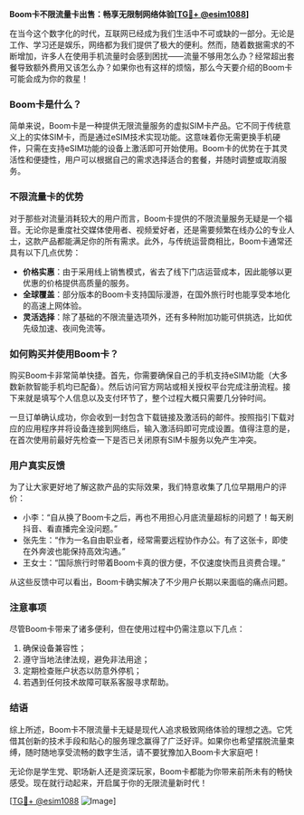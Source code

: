 **Boom卡不限流量卡出售：畅享无限制网络体验[[TG💪+ @esim1088](https://t.me/s/esim1088)]**

在当今这个数字化的时代，互联网已经成为我们生活中不可或缺的一部分。无论是工作、学习还是娱乐，网络都为我们提供了极大的便利。然而，随着数据需求的不断增加，许多人在使用手机流量时会感到困扰——流量不够用怎么办？经常超出套餐导致额外费用又该怎么办？如果你也有这样的烦恼，那么今天要介绍的Boom卡可能会成为你的救星！

### Boom卡是什么？

简单来说，Boom卡是一种提供无限流量服务的虚拟SIM卡产品。它不同于传统意义上的实体SIM卡，而是通过eSIM技术实现功能。这意味着你无需更换手机硬件，只需在支持eSIM功能的设备上激活即可开始使用。Boom卡的优势在于其灵活性和便捷性，用户可以根据自己的需求选择适合的套餐，并随时调整或取消服务。

### 不限流量卡的优势

对于那些对流量消耗较大的用户而言，Boom卡提供的不限流量服务无疑是一个福音。无论你是重度社交媒体使用者、视频爱好者，还是需要频繁在线办公的专业人士，这款产品都能满足你的所有需求。此外，与传统运营商相比，Boom卡通常还具有以下几点优势：

- **价格实惠**：由于采用线上销售模式，省去了线下门店运营成本，因此能够以更优惠的价格提供高质量的服务。
- **全球覆盖**：部分版本的Boom卡支持国际漫游，在国外旅行时也能享受本地化的高速上网体验。
- **灵活选择**：除了基础的不限流量选项外，还有多种附加功能可供挑选，比如优先级加速、夜间免流等。

### 如何购买并使用Boom卡？

购买Boom卡非常简单快捷。首先，你需要确保自己的手机支持eSIM功能（大多数新款智能手机均已配备）。然后访问官方网站或相关授权平台完成注册流程。接下来就是填写个人信息以及支付环节了，整个过程大概只需要几分钟时间。

一旦订单确认成功，你会收到一封包含下载链接及激活码的邮件。按照指引下载对应的应用程序并将设备连接到网络后，输入激活码即可完成设置。值得注意的是，在首次使用前最好先检查一下是否已关闭原有SIM卡服务以免产生冲突。

### 用户真实反馈

为了让大家更好地了解这款产品的实际效果，我们特意收集了几位早期用户的评价：

- 小李：“自从换了Boom卡之后，再也不用担心月底流量超标的问题了！每天刷抖音、看直播完全没问题。”
- 张先生：“作为一名自由职业者，经常需要远程协作办公。有了这张卡，即使在外奔波也能保持高效沟通。”
- 王女士：“国际旅行时带着Boom卡真的很方便，不仅速度快而且资费合理。”

从这些反馈中可以看出，Boom卡确实解决了不少用户长期以来面临的痛点问题。

### 注意事项

尽管Boom卡带来了诸多便利，但在使用过程中仍需注意以下几点：
1. 确保设备兼容性；
2. 遵守当地法律法规，避免非法用途；
3. 定期检查账户状态以防意外停机；
4. 若遇到任何技术故障可联系客服寻求帮助。

### 结语

综上所述，Boom卡不限流量卡无疑是现代人追求极致网络体验的理想之选。它凭借其创新的技术手段和贴心的服务理念赢得了广泛好评。如果你也希望摆脱流量束缚，随时随地享受流畅的数字生活，请不要犹豫加入Boom卡大家庭吧！

无论你是学生党、职场新人还是资深玩家，Boom卡都能为你带来前所未有的畅快感受。现在就行动起来，开启属于你的无限流量新时代！

[[TG💪+ @esim1088](https://t.me/s/esim1088) ![Image](https://i.postimg.cc/4NQfJmqS/Snipaste-2025-05-13-00-14-12.png)]